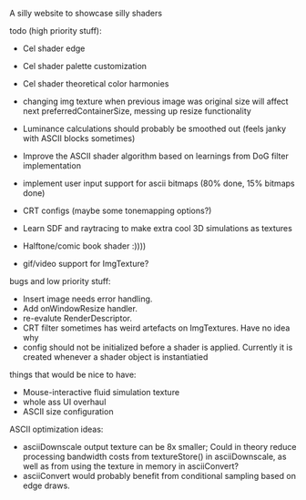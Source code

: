 A silly website to showcase silly shaders

todo (high priority stuff):
- Cel shader edge
- Cel shader palette customization
- Cel shader theoretical color harmonies
- changing img texture when previous image was original size will affect next preferredContainerSize, messing up resize functionality
- Luminance calculations should probably be smoothed out (feels janky with ASCII blocks sometimes)
- Improve the ASCII shader algorithm based on learnings from DoG filter implementation

- implement user input support for ascii bitmaps (80% done, 15% bitmaps done)
- CRT configs (maybe some tonemapping options?)
- Learn SDF and raytracing to make extra cool 3D simulations as textures
- Halftone/comic book shader :))))
- gif/video support for ImgTexture?

bugs and low priority stuff:
- Insert image needs error handling.
- Add onWindowResize handler.
- re-evalute RenderDescriptor.
- CRT filter sometimes has weird artefacts on ImgTextures. Have no idea why
- config should not be initialized before a shader is applied. Currently it is created whenever a shader object is instantiatied

things that would be nice to have:
- Mouse-interactive fluid simulation texture
- whole ass UI overhaul
- ASCII size configuration


ASCII optimization ideas:
- asciiDownscale output texture can be 8x smaller; Could in theory reduce processing bandwidth costs from textureStore() in asciiDownscale, as well as from using the texture in memory in asciiConvert?
- asciiConvert would probably benefit from conditional sampling based on edge draws.
